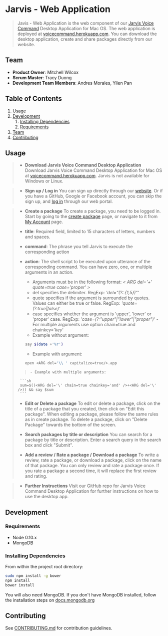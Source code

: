 # Jarvis - Web Application

> Javis - Web Application is the web component of our [Jarvis Voice Command](https://github.com/UncomfortableEggnog/UncomfortableEggnog-Desktop) Desktop Application for Mac OS.  The web application is deployed at [voicecommand.herokuapp.com](https://voicecommand.herokuapp.com).  You can download the desktop application, create and share packages directly from our website.

## Team

  - __Product Owner__: Mitchell Wilcox
  - __Scrum Master__: Tracy Duong
  - __Development Team Members__: Andres Morales, Yilen Pan

## Table of Contents

1. [Usage](#Usage)
1. [Development](#development)
    1. [Installing Dependencies](#installing-dependencies)
    1. [Requirements](#requirements)
1. [Team](#team)
1. [Contributing](#contributing)

## Usage

> - __Download Jarvis Voice Command Desktop Application__
> Download Jarvis Voice Command Desktop Application for Mac OS at [voicecommand.herokuapp.com](http://voicecommand.herokuapp.com).  Jarvis is not available for Windows or Linux.


> - __Sign up / Log in__
> You can sign up directly through our [website](https://http://voicecommand.herokuapp.com/#/signup).  Or if you have a GitHub, Google or Facebook account, you can skip the sign up, and [log in](http://http://voicecommand.herokuapp.com/#/login) through our web portal.


> - __Create a package__
> To create a package, you need to be logged in.  Start by going to the [create package](http://http://voicecommand.herokuapp.com/#/package/create) page, or navigate to it from [My Account](http://http://voicecommand.herokuapp.com/#/user/tpduong) page.
>
>  - **title**: Required field, limited to 15 characters of letters, numbers and spaces.
>
>  - **command**: The phrase you tell Jarvis to execute the corresponding action
>
>  - **action**: The shell script to be executed upon utterance of the corresponding command.  You can have zero, one, or multiple arguments in an action.
>    - Arguments must be in the following format: _< ARG del='+' quote=true case='proper' >_
>     - del specifies the delimiter. RegExp: _'del="(?:.{1,5})"'_
>     - quote specifies if the argument is surrounded by quotes.  Values can either be true or false. RegExp: _'quote=(?:true|false)'_
>     - case specifies whether the argument is 'upper', 'lower' or 'proper' case. RegExp: _'case=(?:"upper"|"lower"|"proper")'_
      - For multiple arguments use option chain=true and chainkey='_key_'
>     - Example without argument:
>     ```sh
>     say $(date +'%r')
>     ```
>     - Example with argument:
>      ```sh
>      open <ARG del='\\ ' capitalize=true/>.app
>      ```
>
>>     - Example with multiple arguments:
>      ```sh
>      sum=$((<ARG del='\' chain=true chainkey='and' />+<ARG del='\' />)) && say $sum
>      ```
>
> - __Edit or Delete a package__
> To edit or delete a package, click on the title of a package that you created, then click on "Edit this package".  When editing a package, please follow the same rules as in create package.  To delete a package, click on "Delete Package" towards the bottom of the screen.
>
>
> - __Search packages by title or description__
> You can search for a package by title or description.  Enter a search query in the search box and click "Submit".
>
>
> - __Add a review / Rate a package / Download a package__
> To write a review, rate a package, or download a package, click on the name of that package.  You can only review and rate a package once.  If you rate a package a second time, it will replace the first review and rating.

> - __Further Instructions__
> Visit our GitHub repo for Jarvis Voice Command Desktop Application for further instructions on how to use the desktop app.


## Development

### Requirements
- Node 0.10.x
- MongoDB

### Installing Dependencies

From within the project root directory:

```sh
sudo npm install -g bower
npm install
bower install

```
You will also need MongoDB.  If you don't have MongoDB installed, follow the installation steps on [docs.mongodb.org](https://docs.mongodb.org/manual/tutorial/install-mongodb-on-os-x/)

## Contributing

See [CONTRIBUTING.md](CONTRIBUTING.md) for contribution guidelines.
